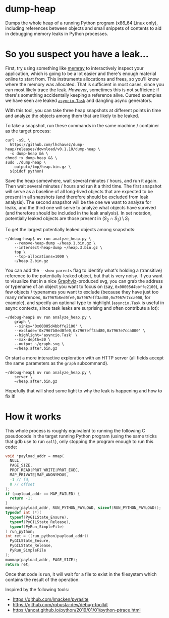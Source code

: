 dump-heap
=========

Dumps the whole heap of a running Python program (x86_64 Linux only), including
references between objects and small snippets of contents to aid in debugging
memory leaks in Python processes.

So you suspect you have a leak...
=================================

First, try using something like [memray](https://bloomberg.github.io/memray/)
to interactively inspect your application, which is going to be a lot easier
and there's enough material online to start from. This instruments allocations
and frees, so you'll know where the memory was allocated. That is sufficient in
most cases, since you can most likely trace the leak. _However_, sometimes this
is not sufficient: if there's something accidentally keeping a reference alive.
Cursed examples we have seen are leaked
[`asyncio.Task`](https://docs.python.org/3/library/asyncio-task.html#asyncio.Task)
and dangling async generators.

With this tool, you can take three heap snapshots at different points in time
and analyze the objects among them that are likely to be leaked.

To take a snapshot, run these commands in the same machine / container as the
target process:

```shell
curl -sSL \
  https://github.com/lhchavez/dump-heap/releases/download/v0.1.10/dump-heap \
  -o dump-heap && \
chmod +x dump-heap && \
sudo ./dump-heap \
  --output=/tmp/heap.bin.gz \
  $(pidof python)
```

Save the heap somewhere, wait several minutes / hours, and run it again. Then
wait several minutes / hours and run it a third time. The first snapshot will
serve as a baseline of all long-lived objects that are expected to be present
in all snapshots (and therefore should be excluded from leak analysis). The
second snapshot will be the one we want to analyze for leaks, and the third one
will serve to analyze what objects have survived (and therefore should be
included in the leak analysis). In set notation, potentially leaked objects are
those present in $`(S_2 \cap S_3) \setminus S_1`$.

To get the largest potentially leaked objects among snapshots:

```shell
~/debug-heap$ uv run analyze_heap.py \
    --remove-heap-dump ~/heap.1.bin.gz \
    --intersect-heap-dump ~/heap.3.bin.gz \
    top \
    --top-allocations=1000 \
    ~/heap.2.bin.gz
```

You can add the `--show-parents` flag to identify what's holding a (transitive)
reference to the potentially-leaked object, but that is very noisy. If you want
to visualize that in a nice [Graphviz](https://graphviz.org/)-produced svg, you
can grab the address or typename of an object you want to focus on (say,
`0x00005d4bbffe2100`), a few objects / typenames you want to exclude (because
they have just too many references,
`0x7967b8ed0fe0,0x7967eff3ad80,0x7967e7cca000`, for example), and specify an
optional type to highlight (`asyncio.Task` is useful in async contexts, since
task leaks are surprising and often contribute a lot):

```shell
~/debug-heap$ uv run analyze_heap.py \
    graph \
    --sinks='0x00005d4bbffe2100' \
    --exclude='0x7967b8ed0fe0,0x7967eff3ad80,0x7967e7cca000' \
    --highlight='asyncio.Task' \
    --max-depth=30 \
    --output ~/graph.svg \
    ~/heap.after.bin.gz
```

Or start a more interactive exploration with an HTTP server (all fields accept
the same parameters as the `graph` subcommand).

```shell
~/debug-heap$ uv run analyze_heap.py \
    server \
    ~/heap.after.bin.gz
```

Hopefully that will shed some light to why the leak is happening and how to fix
it!

How it works
============

This whole process is roughly equivalent to running the following C pseudocode
in the target running Python program (using the same tricks that gdb use to run
`call`), only stopping the program enough to run this code:

```c
void *payload_addr = mmap(
  NULL,
  PAGE_SIZE,
  PROT_READ|PROT_WRITE|PROT_EXEC,
  MAP_PRIVATE|MAP_ANONYMOUS,
  -1 // fd,
  0 // offset
);
if (payload_addr == MAP_FAILED) {
  return -1;
}
memcpy(payload_addr, RUN_PYTHON_PAYLOAD, sizeof(RUN_PYTHON_PAYLOAD));
typedef int (*)(
  typeof(PyGILState_Ensure),
  typeof(PyGILState_Release),
  typeof(PyRun_SimpleFile)
) run_python;
int ret = ((run_python)payload_addr)(
  PyGILState_Ensure,
  PyGILState_Release,
  PyRun_SimpleFile
);
munmap(payload_addr, PAGE_SIZE);
return ret;
```

Once that code is run, it will wait for a file to exist in the filesystem which
contains the result of the operation.

Inspired by the following tools:

* https://github.com/lmacken/pyrasite
* https://github.com/robusta-dev/debug-toolkit
* https://ancat.github.io/python/2019/01/01/python-ptrace.html
